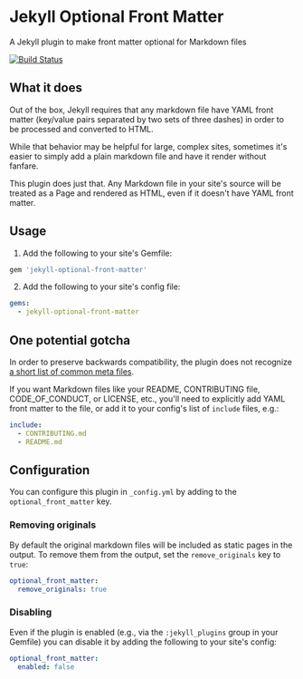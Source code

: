 # Jekyll Optional Front Matter

A Jekyll plugin to make front matter optional for Markdown files

[![Build Status](https://travis-ci.org/benbalter/jekyll-optional-front-matter.svg?branch=master)](https://travis-ci.org/benbalter/jekyll-optional-front-matter)

## What it does

Out of the box, Jekyll requires that any markdown file have YAML front matter (key/value pairs separated by two sets of three dashes) in order to be processed and converted to HTML.

While that behavior may be helpful for large, complex sites, sometimes it's easier to simply add a plain markdown file and have it render without fanfare.

This plugin does just that. Any Markdown file in your site's source will be treated as a Page and rendered as HTML, even if it doesn't have YAML front matter.

## Usage

1. Add the following to your site's Gemfile:

  ```ruby
  gem 'jekyll-optional-front-matter'
  ```

2. Add the following to your site's config file:

  ```yml
  gems:
    - jekyll-optional-front-matter
  ```

## One potential gotcha

In order to preserve backwards compatibility, the plugin does not recognize [a short list of common meta files](https://github.com/benbalter/jekyll-optional-front-matter/blob/master/lib/jekyll-optional-front-matter.rb#L4).

If you want Markdown files like your README, CONTRIBUTING file, CODE_OF_CONDUCT, or LICENSE, etc., you'll need to explicitly add YAML front matter to the file, or add it to your config's list of `include` files, e.g.:

```yml
include:
  - CONTRIBUTING.md
  - README.md
```

## Configuration
You can configure this plugin in `_config.yml` by adding to the `optional_front_matter` key.

### Removing originals

By default the original markdown files will be included as static pages in the output. To remove them from the output, set the `remove_originals` key to `true`:

```yml
optional_front_matter:
  remove_originals: true
```

### Disabling

Even if the plugin is enabled (e.g., via the `:jekyll_plugins` group in your Gemfile) you can disable it by adding the following to your site's config:

```yml
optional_front_matter:
  enabled: false
```
